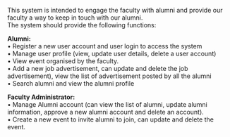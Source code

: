 This system is intended to engage the faculty with alumni and provide our faculty a way to keep in touch with our alumni.<br>
The system should provide the following functions:

<b>Alumni:</b><br>
• Register a new user account and user login to access the system<br>
• Manage user profile (view, update user details, delete a user account)<br>
• View event organised by the faculty.<br>
• Add a new job advertisement, can update and delete the job advertisement), view the list of advertisement posted by all the alumni<br>
• Search alumni and view the alumni profile<br>

<b>Faculty Administrator:</b><br>
• Manage Alumni account (can view the list of alumni, update alumni information, approve a new alumni account and delete an account).<br>
• Create a new event to invite alumni to join, can update and delete the event.<br>
